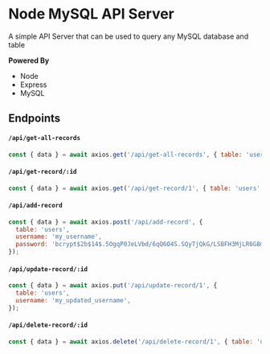 # Node MySQL API Server

A simple API Server that can be used to query any MySQL database and table

**Powered By**

- Node
- Express
- MySQL

## Endpoints

#### `/api/get-all-records`

```javascript
const { data } = await axios.get('/api/get-all-records', { table: 'users' }); 
```

#### `/api/get-record/:id`

```javascript
const { data } = await axios.get('/api/get-record/1', { table: 'users' }); 
```

#### `/api/add-record`

```javascript
const { data } = await axios.post('/api/add-record', { 
  table: 'users', 
  username: 'my_username', 
  password: 'bcrypt$2b$14$.5OgqP0JeLVbd/6qQ6O4S.SQyTjQkG/LSBFH3MjLR6G8mnGo1vMFG', 
}); 
```

#### `/api/update-record/:id`

```javascript
const { data } = await axios.put('/api/update-record/1', { 
  table: 'users', 
  username: 'my_updated_username', 
}); 
```

#### `/api/delete-record/:id`

```javascript
const { data } = await axios.delete('/api/delete-record/1', { table: 'users' }); 
```